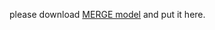 please download [MERGE model](https://github.com/Protein-Engineering-Framework/MERGE) and put it here.
